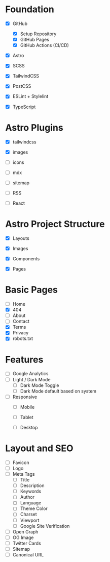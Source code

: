 # Foundation

- [x] GitHub 
  - [x] Setup Repository
  - [x] GitHub Pages
  - [x] GitHub Actions (CI/CD)

- [x] Astro
- [x] SCSS
- [x] TailwindCSS
- [x] PostCSS
- [x] ESLint + Stylelint
- [x] TypeScript


# Astro Plugins
- [x] tailwindcss
- [x] images
- [ ] icons
- [ ] mdx
- [ ] sitemap
- [ ] RSS
- [ ] React


# Astro Project Structure
- [x] Layouts
- [x] Images
- [x] Components
- [x] Pages


# Basic Pages
- [ ] Home
- [x] 404
- [ ] About
- [ ] Contact
- [x] Terms
- [x] Privacy
- [x] robots.txt

# Features
- [ ] Google Analytics
- [ ] Light / Dark Mode
  - [ ] Dark Mode Toggle
  - [ ] Dark Mode default based on system
- [ ] Responsive
  - [ ] Mobile
  - [ ] Tablet
  - [ ] Desktop


# Layout and SEO
- [ ] Favicon
- [ ] Logo
- [ ] Meta Tags
  - [ ] Title
  - [ ] Description
  - [ ] Keywords
  - [ ] Author
  - [ ] Language
  - [ ] Theme Color
  - [ ] Charset
  - [ ] Viewport
  - [ ] Google Site Verification
- [ ] Open Graph
- [ ] OG Image
- [ ] Twitter Cards
- [ ] Sitemap
- [ ] Canonical URL
